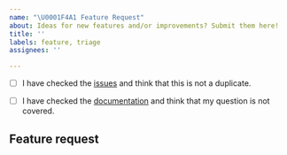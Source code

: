 ```yaml
---
name: "\U0001F4A1 Feature Request"
about: Ideas for new features and/or improvements? Submit them here!
title: ''
labels: feature, triage
assignees: ''

---
```


<!--
    First of all thank you for discovering and submitting an issue.

    Before submitting the issue please check the checklist below and
    make sure that all boxes are ticked after you have fulfilled their tasks.
-->

<!-- For checking the box add an `x` between the brackets like so: [x] -->
- [ ] I have checked the [issues](https://github.com/cielquan/python_test-cielquan/issues) and think that this is not a duplicate.
- [ ] I have checked the [documentation](https://python-test-cielquan.rtfd.io/) and think that my question is not covered.


## Feature request
<!-- Now please explain your idea for improvement.️ -->
